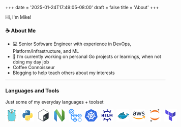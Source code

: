 +++
date = '2025-01-24T17:49:05-08:00'
draft = false
title = 'About'
+++

Hi, I'm Mike!

### ☕ About Me

- 💻 Senior Software Engineer with experience in DevOps, Platform/Infrastructure, and ML
- 🔭 I’m currently working on personal Go projects or learnings, when not doing my day job
- Coffee Connoisseur
- Blogging to help teach others about my interests

---

### Languages and Tools

Just some of my everyday languages + toolset

<div style="display: flex; gap: 10px; align-items: center;">
 <img src="https://raw.githubusercontent.com/devicons/devicon/master/icons/go/go-original.svg" title="Go" alt="Go" width="40" height="40"/>
 <img src="https://raw.githubusercontent.com/devicons/devicon/master/icons/python/python-original.svg" title="Python" alt="Python" width="40" height="40"/>
 <img src="https://raw.githubusercontent.com/devicons/devicon/master/icons/bash/bash-original.svg" title="Bash" alt="Bash" width="40" height="40"/>
 <img src="https://raw.githubusercontent.com/devicons/devicon/master/icons/neovim/neovim-original.svg" title="Neovim" alt="Neovim" width="40" height="40"/>
 <img src="https://raw.githubusercontent.com/devicons/devicon/master/icons/githubactions/githubactions-original.svg" title="GithubActions" alt="GithubActions" width="40" height="40"/>
 <img src="https://raw.githubusercontent.com/devicons/devicon/master/icons/kubernetes/kubernetes-original.svg" title="Kubernetes" alt="Kubernetes" width="40" height="40"/>
 <img src="https://raw.githubusercontent.com/devicons/devicon/master/icons/helm/helm-original.svg" title="Helm" alt="Helm" width="40" height="40"/>
 <img src="https://raw.githubusercontent.com/devicons/devicon/master/icons/docker/docker-original.svg" title="Docker" alt="Docker" width="40" height="40"/>
 <img src="https://raw.githubusercontent.com/devicons/devicon/master/icons/amazonwebservices/amazonwebservices-original-wordmark.svg" title="AWS" alt="AWS" width="40" height="40"/>
 <img src="https://raw.githubusercontent.com/devicons/devicon/master/icons/jupyter/jupyter-original.svg" title="Jupyter" alt="Jupyter" width="40" height="40"/>
 <img src="https://raw.githubusercontent.com/devicons/devicon/master/icons/terraform/terraform-original.svg" title="Terraform" alt="Terraform" width="40" height="40"/>
</div>
